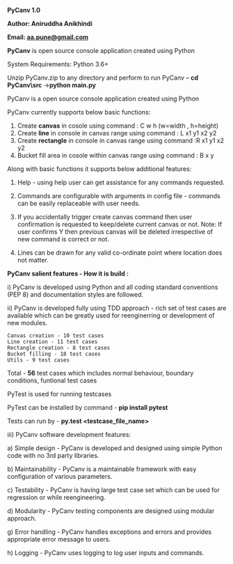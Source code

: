 **PyCanv 1.0**

**Author: Aniruddha Anikhindi**

**Email: aa.pune@gmail.com**



**PyCanv** is open source console application created using Python

System Requirements: Python 3.6+

Unzip PyCanv.zip to any directory and perform to run PyCanv 
– **cd PyCanv\src** ->**python main.py**


PyCanv is a open source console application created using Python

PyCanv currently supports below basic functions:

1. Create **canvas** in cosole using command : C w h (w=width , h=height)
2. Create **line** in console in canvas range using command : L x1 y1 x2 y2
3. Create **rectangle** in console in canvas range using command :R x1 y1 x2 y2 
4. Bucket fill area in cosole within canvas range using command : B x y <color code>


Along with basic functions it supports below additional features: 
1. Help - using help user can get assistance for any commands requested.

2. Commands are configurable with arguments in config file - commands can be easily replaceable with user needs.

3. If you accidentally trigger create canvas command then user confirmation is requested to keep/delete current canvas or not.
Note: If user confirms Y then previous canvas will be deleted irrespective of new command is correct or not.

4. Lines can be drawn for any valid co-ordinate point where location does not matter.



**PyCanv salient features - How it is build :**

i) PyCanv is developed using Python and all coding standard conventions (PEP 8) and documentation styles are followed.

ii) PyCanv is developed fully using TDD approach - rich set of test cases are available which can be greatly used for reenginerring or development of new modules.

    Canvas creation - 10 test cases
    Line creation - 11 test cases
    Rectangle creation - 8 test cases
    Bucket filling - 18 test cases
    Utils - 9 test cases
    
   Total - **56** test cases which includes normal behaviour, boundary conditions, funtional test cases

   PyTest is used for running testcases
   
   PyTest can be installed by command - **pip install pytest**
   
   Tests can run by - **py.test <testcase_file_name>**
    
    
    
iii) PyCanv software development features:

a) Simple design - PyCanv is developed and designed using simple Python code with no 3rd party libraries.

b) Maintainability - PyCanv is a maintainable framework with easy configuration of various parameters.

c) Testability - PyCanv is having large test case set which can be used for regression or while reengineering.

d) Modularity - PyCanv testing components are designed using modular approach.

g) Error handling - PyCanv handles exceptions and errors and provides appropriate error message to users.

h) Logging - PyCanv uses logging to log user inputs and commands.




